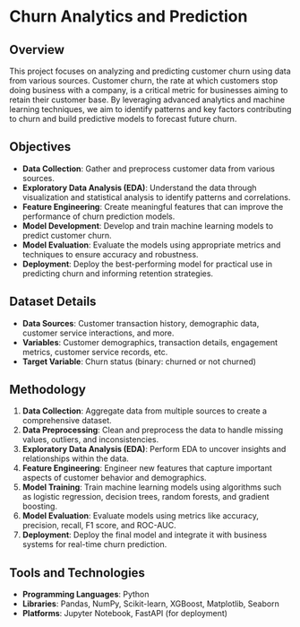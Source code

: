 # Churn Analytics and Prediction

## Overview
This project focuses on analyzing and predicting customer churn using data from various sources. Customer churn, the rate at which customers stop doing business with a company, is a critical metric for businesses aiming to retain their customer base. By leveraging advanced analytics and machine learning techniques, we aim to identify patterns and key factors contributing to churn and build predictive models to forecast future churn.

## Objectives
- **Data Collection**: Gather and preprocess customer data from various sources.
- **Exploratory Data Analysis (EDA)**: Understand the data through visualization and statistical analysis to identify patterns and correlations.
- **Feature Engineering**: Create meaningful features that can improve the performance of churn prediction models.
- **Model Development**: Develop and train machine learning models to predict customer churn.
- **Model Evaluation**: Evaluate the models using appropriate metrics and techniques to ensure accuracy and robustness.
- **Deployment**: Deploy the best-performing model for practical use in predicting churn and informing retention strategies.

## Dataset Details
- **Data Sources**: Customer transaction history, demographic data, customer service interactions, and more.
- **Variables**: Customer demographics, transaction details, engagement metrics, customer service records, etc.
- **Target Variable**: Churn status (binary: churned or not churned)

## Methodology
1. **Data Collection**: Aggregate data from multiple sources to create a comprehensive dataset.
2. **Data Preprocessing**: Clean and preprocess the data to handle missing values, outliers, and inconsistencies.
3. **Exploratory Data Analysis (EDA)**: Perform EDA to uncover insights and relationships within the data.
4. **Feature Engineering**: Engineer new features that capture important aspects of customer behavior and demographics.
5. **Model Training**: Train machine learning models using algorithms such as logistic regression, decision trees, random forests, and gradient boosting.
6. **Model Evaluation**: Evaluate models using metrics like accuracy, precision, recall, F1 score, and ROC-AUC.
7. **Deployment**: Deploy the final model and integrate it with business systems for real-time churn prediction.

## Tools and Technologies
- **Programming Languages**: Python
- **Libraries**: Pandas, NumPy, Scikit-learn, XGBoost, Matplotlib, Seaborn
- **Platforms**: Jupyter Notebook, FastAPI (for deployment)


